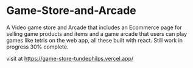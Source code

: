 # Game-Store-and-Arcade

A Video game store and Arcade that includes an Ecommerce page for selling game products and items and a game arcade that users can play games like tetris on the web app, all these built with react. Still work in progress 30% complete.

visit at https://game-store-tundephilps.vercel.app/
